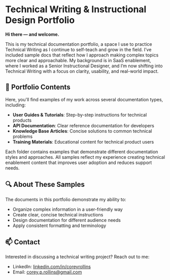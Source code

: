 # Technical Writing & Instructional Design Portfolio

**Hi there — and welcome.**

This is my technical documentation portfolio, a space I use to practice Technical Writing as I continue to self-teach and grow in the field. I’ve included sample docs that reflect how I approach making complex topics more clear and approachable. My background is in SaaS enablement, where I worked as a Senior Instructional Designer, and I’m now shifting into Technical Writing with a focus on clarity, usability, and real-world impact.

## 📂 Portfolio Contents

Here, you'll find examples of my work across several documentation types, including:

- **User Guides & Tutorials**: Step-by-step instructions for technical products
- **API Documentation**: Clear reference documentation for developers
- **Knowledge Base Articles**: Concise solutions to common technical problems
- **Training Materials**: Educational content for technical product users

Each folder contains examples that demonstrate different documentation styles and approaches. All samples reflect my experience creating technical enablement content that improves user adoption and reduces support needs.

## 🔍 About These Samples

The documents in this portfolio demonstrate my ability to:

- Organize complex information in a user-friendly way
- Create clear, concise technical instructions
- Design documentation for different audience needs
- Apply consistent formatting and terminology

## 📫 Contact

Interested in discussing a technical writing project? Reach out to me:

- LinkedIn: [linkedin.com/in/coreyrollins](https://www.linkedin.com/in/coreyrollins/)
- Email: [corey.p.rollins@gmail.com](mailto:corey.p.rollins@gmail.com)
